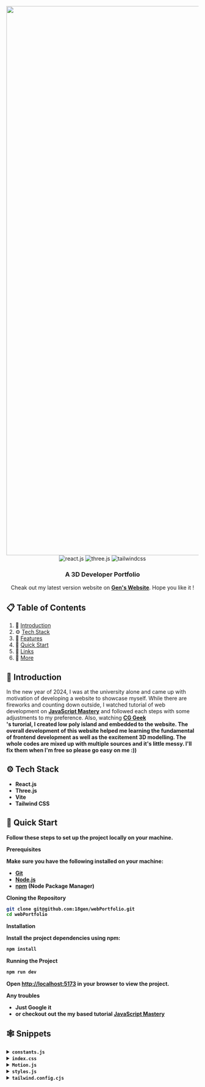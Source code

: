 <div align="center">
  <br />
    <a href="https://youtu.be/0fYi8SGA20k?feature=shared" target="_blank">
      <img width="1439" alt="Screenshot 2024-02-02 at 3 01 48 PM" src="https://github.com/18gen/webPortfolio/assets/133405903/d9952f1e-8808-46ca-84ea-20fa677f9e4d">
    </a>
  <br />

  <div>
    <img src="https://img.shields.io/badge/-React_JS-black?style=for-the-badge&logoColor=white&logo=react&color=61DAFB" alt="react.js" />
    <img src="https://img.shields.io/badge/-Three_JS-black?style=for-the-badge&logoColor=white&logo=threedotjs&color=000000" alt="three.js" />
    <img src="https://img.shields.io/badge/-Tailwind_CSS-black?style=for-the-badge&logoColor=white&logo=tailwindcss&color=06B6D4" alt="tailwindcss" />
  </div>

  <h3 align="center">A 3D Developer Portfolio</h3>

   <div align="center">
     Cheak out my latest version website on <a href="https://www.genichihashi.me" target="_blank"><b>Gen's Website</b></a>. Hope you like it !
    </div>
</div>

## 📋 <a name="table">Table of Contents</a>

1. 🤖 [Introduction](#introduction)
2. ⚙️ [Tech Stack](#tech-stack)
3. 🔋 [Features](#features)
4. 🤸 [Quick Start](#quick-start)
6. 🔗 [Links](#links)
7. 🚀 [More](#more)

## <a name="introduction">🤖 Introduction</a>

In the new year of 2024, I was at the university alone and came up with motivation of developing a website to showcase myself. While there are fireworks and counting down outside, I watched tutorial of web development on <a href="https://www.youtube.com/@javascriptmastery/videos" target="_blank"><b>JavaScript Mastery</b></a> and followed each steps with some adjustments to my preference. Also, watching <a href="https://www.youtube.com/watch?v=0lj643VmTsg&list=LL&index=25"><b>CG Geek</br></a>'s turorial, I created low poly island and embedded to the website. The overall development of this website helped me learning the fundamental of frontend development as well as the excitement 3D modelling. The whole codes are mixed up with multiple sources and it's little messy. I'll fix them when I'm free so please go easy on me :))

## <a name="tech-stack">⚙️ Tech Stack</a>

- React.js
- Three.js
- Vite
- Tailwind CSS

## <a name="quick-start">🤸 Quick Start</a>

Follow these steps to set up the project locally on your machine.

**Prerequisites**

Make sure you have the following installed on your machine:

- [Git](https://git-scm.com/)
- [Node.js](https://nodejs.org/en)
- [npm](https://www.npmjs.com/) (Node Package Manager)

**Cloning the Repository**

```bash
git clone git@github.com:18gen/webPortfolio.git
cd webPortfolio
```

**Installation**

Install the project dependencies using npm:

```bash
npm install
```

**Running the Project**

```bash
npm run dev
```

Open [http://localhost:5173](http://localhost:5173) in your browser to view the project.

**Any troubles**

- Just Google it
- or checkout out the my based tutorial <a href="https://www.youtube.com/watch?v=0fYi8SGA20k&list=LL&index=33" target="_blank"><b>JavaScript Mastery</b>

## <a name="snippets">🕸️ Snippets</a>

<details>
<summary><code>constants.js</code></summary>

```javascript
import {
  javascript,
  html,
  css,
  C,
  C2,
  canva,
  blender,
  java,
  drRacket,
  python,
  fusion360,
  reactjs,
  scketchfab,
  receiptGenerator,
  chessGame,
  memorylane,
  github2,
  youtube,
  spotify,
} from "../assets";

export const navLinks = [
  {
    id: "home",
    title: "Home",
  },
  {
    id: "about",
    title: "About",
  },
  {
    id: "tech",
    title: "Skill",
  }
  ,
  {
    id: "project",
    title: "Project",
  },
  {
    id: "resume",
    title: "Resume",
  },
];

const services = [
  {
    title: "3D  Modelling",
    text: "New skill training from 2024! Let me transform your 2D image to 3D with Blender",
    icon: scketchfab,
    link: "https://sketchfab.com/18gen",
    view: "View my SkechHub"
  },
  {
    title: "Front / Backend Developer",
    text: "Still learning a lot! \n Check out some of my latest work",
    icon: github2,
    link: "https://github.com/18gen",
    view: "View my GitHub",
  },
    // link: "https://www.karuizawa.co.jp/newspaper/topics/2020/09/post-241.php?fbclid=IwAR3Z1iJ3yvYqmD8n_R1Lf8aKPU3WTd0BOPa_LPo4_CgFbgpyTELZb5E2wYA",
  {
    title: "Story Teller",
    text: "Expressed my struggles as a teenager through a video, filmed in 2019",
    icon: youtube,
    link: "https://www.youtube.com/watch?v=aFPMyIzUWTU",
    view: "Watch my Video",
  },
  {
    title: "Melody Addict",
    text: "Where I roam, tunes follow! Join me for a J-pop jam, retro hits and coffee beats",
    icon: spotify,
    link: "https://open.spotify.com/user/31z7l5ijs2mdlx3ozkhkqajeu7gq?si=fbcabeb81a774165",
    view: "Peek my Playlist",
  },
];


const technologies = [
  {
    name: "Python",
    icon: python,
  },
  {
    name: "Java",
    icon: java,
  },
  {
    name: "JavaScript",
    icon: javascript,
  },
  {
    name: "C",
    icon: C,
  },
  {
    name: "C++",
    icon: C2,
  },
  {
    name: "HTML",
    icon: html,
  },
  {
    name: "CSS",
    icon: css,
  },
  {
    name: "React",
    icon: reactjs,
  },
  {
    name: "DrRacket",
    icon: drRacket,
  },
  {
    name: "Blender",
    icon: blender,
  },
  {
    name: "Fusion360",
    icon: fusion360,
  },
  {
    name: "Canva",
    icon: canva,
  },
];

const projects = [
  {
    name:"Y+OUR Memory Lane",
    description:
    "Crafted during UofTHack11 with a theme of Nostalgia, \n Y+Our Memory Lane uses Google Map API to showcase past and present street views from the exact same perspective. With Cohere API, it adds stories about each location's landmarks and history, enhancing the nostalgic journey. Users can also contribute personal snapshots and tales, merging 'your and our' memory lanes into a shared narrative.",
    tags: [
      {
        name: "django",
        color: "blue-text-gradient",
      },
      {
        name: "googleMap/Cohere API",
        color: "green-text-gradient",
      },
      {
        name: "html/css, React",
        color: "pink-text-gradient",
      },
    ],
    videolink: memorylane,
    source_code_link: "https://github.com/18gen/UofTHacks2024",
  },
  {
    name: "Sustainable Chef",
    description:
      "Cooking assistant website that helps reduce food waste by tracking the expiration dates of items and suggesting recipes using those ingredients. Integrating ChatGPT API for cooking instructions and DALL-E 3 for visualizing the finished dish, it transforms leftover management into a creative and sustainable culinary experience.",
    tags: [
      {
        name: "python/flask",
        color: "blue-text-gradient",
      },
      {
        name: "DALL-E3/OpenAI API",
        color: "green-text-gradient",
      },
      {
        name: "html/css",
        color: "pink-text-gradient",
      },
    ],
    videolink: receiptGenerator,
    source_code_link: "https://github.com/18gen/receipt-generator",
  },
  {
    name: "Chess Game",
    description:
      "The chess game, built exclusively with C++ for a CS246 class group project, features AI players(levels 1 to 4) and includes graphics using XQuartz. *The source code is not shareable due to academic policies",
    tags: [
      {
        name: "C++",
        color: "blue-text-gradient",
      },
      {
        name: "XQuartz",
        color: "pink-text-gradient",
      },
    ],
    videolink: chessGame,
    source_code_link: "https://github.com/18gen",
  },
];

export { services, technologies, projects };
```
</details>

<details>
<summary><code>index.css</code></summary>

```css
@import url("https://fonts.googleapis.com/css2?family=Poppins:wght@100;200;300;400;500;600;700;800;900&display=swap");

@tailwind base;
@tailwind components;
@tailwind utilities;

* {
  margin: 0;
  padding: 0;
  box-sizing: border-box;
  font-family: Helvetica;
  scroll-behavior: smooth;
  color-scheme: dark;
}

.hash-span {
  margin-top: -100px;
  padding-bottom: 100px;
  display: block;
}

.black-gradient {
  background: #000000; /* fallback for old browsers */
  background: -webkit-linear-gradient(
    to right,
    #434343,
    #000000
  ); /* Chrome 10-25, Safari 5.1-6 */
  background: linear-gradient(
    to right,
    #434343,
    #000000
  ); /* W3C, IE 10+/ Edge, Firefox 16+, Chrome 26+, Opera 12+, Safari 7+ */
}

.violet-gradient {
  background: #804dee;
  background: linear-gradient(-90deg, #804dee 0%, rgba(60, 51, 80, 0) 100%);
  background: -webkit-linear-gradient(
    -90deg,
    #804dee 0%,
    rgba(60, 51, 80, 0) 100%
  );
}

.green-pink-gradient {
  background: "#00cea8";
  background: linear-gradient(90.13deg, #00cea8 1.9%, #bf61ff 97.5%);
  background: -webkit-linear-gradient(-90.13deg, #00cea8 1.9%, #bf61ff 97.5%);
}

.orange-text-gradient {
  background: #f12711; /* fallback for old browsers */
  background: -webkit-linear-gradient(
    to top,
    #f12711,
    #f5af19
  ); /* Chrome 10-25, Safari 5.1-6 */
  background: linear-gradient(
    to top,
    #f12711,
    #f5af19
  ); /* W3C, IE 10+/ Edge, Firefox 16+, Chrome 26+, Opera 12+, Safari 7+ */
  -webkit-background-clip: text;
  -webkit-text-fill-color: transparent;
}

.green-text-gradient {
  background: #11998e; /* fallback for old browsers */
  background: -webkit-linear-gradient(
    to top,
    #11998e,
    #38ef7d
  ); /* Chrome 10-25, Safari 5.1-6 */
  background: linear-gradient(
    to top,
    #11998e,
    #38ef7d
  ); /* W3C, IE 10+/ Edge, Firefox 16+, Chrome 26+, Opera 12+, Safari 7+ */
  -webkit-background-clip: text;
  -webkit-text-fill-color: transparent;
}

.blue-text-gradient {
  /* background: -webkit-linear-gradient(#eee, #333); */
  background: #56ccf2; /* fallback for old browsers */
  background: -webkit-linear-gradient(
    to top,
    #2f80ed,
    #56ccf2
  ); /* Chrome 10-25, Safari 5.1-6 */
  background: linear-gradient(
    to top,
    #2f80ed,
    #56ccf2
  ); /* W3C, IE 10+/ Edge, Firefox 16+, Chrome 26+, Opera 12+, Safari 7+ */
  -webkit-background-clip: text;
  -webkit-text-fill-color: transparent;
}

.pink-text-gradient {
  background: #ec008c; /* fallback for old browsers */
  background: -webkit-linear-gradient(
    to top,
    #ec008c,
    #fc6767
  ); /* Chrome 10-25, Safari 5.1-6 */
  background: linear-gradient(
    to top,
    #ec008c,
    #fc6767
  ); /* W3C, IE 10+/ Edge, Firefox 16+, Chrome 26+, Opera 12+, Safari 7+ */
  -webkit-background-clip: text;
  -webkit-text-fill-color: transparent;
}

/* canvas- styles */
.canvas-loader {
  font-size: 10px;
  width: 1em;
  height: 1em;
  border-radius: 50%;
  position: relative;
  text-indent: -9999em;
  animation: mulShdSpin 1.1s infinite ease;
  transform: translateZ(0);
}

/* selfie image */
.circular-image {
  width: 130px; /* or any size you want */
  height: 130px; /* should be the same as width to maintain aspect ratio */
  border-radius: 20%; /* this makes the image circular */
  object-fit: cover; /* this ensures the image covers the area without stretching */
}

/* vanish scrollbar */
.no-scrollbar::-webkit-scrollbar {
  display: none;
}

.no-scrollbar {
  -ms-overflow-style: none;  /* for Internet Explorer, Edge */
  scrollbar-width: none;  /* for Firefox */
}

/* Default size for larger screens */
.ball-container {
  width: 7rem;
  height: 7rem;
}

/* Mobile screen sizes */
@media only screen and (max-width: 767px) {
  .ball-container {
    width: 4rem; /* smaller size for mobile */
    height: 4rem;
  }
  .circular-image {
    width: 110px;
    height: 110px;
  }
}
@media only screen and (max-width: 400px) {
  .ball-container {
    width: 3.8rem; /* smaller size for mobile */
    height: 3.8rem;
  }
}

@media only screen and (max-width: 360px) {
  .ball-container {
    width: 3.5rem; /* smaller size for mobile */
    height: 3.5rem;
  }
}

/* button */
.button {
  display: inline-block;
  padding: 10px 20px;
  background-color: #040817;
  color: #fff;
  border-radius: 30px;
  border: 1px solid #ffffff;
  text-align: center;
  text-decoration: none;
  margin-top: 10px; /* Adjust as needed */
  transition: background-color 0.3s, color 0.3s;
}

.button:hover {
  background-color: #ffffff;
  color: #000000;
}

.resume-container {
  display: flex;
  flex-direction: column;
  align-items: center;
  gap: 5px; /* Adjust the space between elements as needed */
}

.subtitle-container {
  width: 100%;
  text-align: center; /* Center the subtitle on mobile */
}

.subtitle {
  font-size: 1.5em; /* Adjust the font size as needed */
  margin: 20px 0; /* Space above and below the subtitle */
  color: white; /* Color of the subtitle text */
}

.resume-preview {
  position: relative;
  width: 100%; /* Full width on mobile */
  cursor: pointer;
  display: flex;
  flex-direction: column;
  align-items: center;
  margin-bottom: 20px;
}

/* Media query for larger screens */
@media (min-width: 768px) {
  .resume-container {
    flex-direction: row;
    justify-content: space-evenly;
  }
  .subtitle-container {
    width: calc(50% - 40px); /* Half the container width minus any margins */
    text-align: left; /* Align the subtitle to the left on desktop */
  }
  .resume-preview {
    /* Keep the same width as the subtitle container */
    width: calc(100% - 40px);
  }
}


.label {
  margin-top: 10px; /* Space between label and image */
  color: white;
  font-size: 1em;
  /* Add any additional styling you want for the label text here */
}

.resume-preview img {
  width: 100%; /* Make image width responsive to the container */
  height: auto; /* Maintain aspect ratio */
  object-fit: contain;
  transition: filter 0.5s ease;
}

.button.open-pdf-button {
  height: 54px;
  width: 200px;
  position: absolute;
  top: 50%;
  left: 50%;
  transform: translate(-50%, -50%);
}

.darken {
  filter: brightness(50%);
}

/* Additional styling for the footer */
.footer-text {
  padding-top: 1.5rem;
  font-size: 1.5rem; /* Larger text size */
  margin-bottom: 1rem; /* Space below the text */
  font-weight: bold; /* Optional: makes the text bold */
}

.social-links-container {
  display: flex;
  justify-content: center; /* Center the links container */
  flex-wrap: wrap; /* Allows icons to wrap on smaller screens */
  gap: 1.5rem; /* Increase the space between icons */
  padding-top: 1rem;
  padding-bottom: 1rem;
}

.social-icon {
  height: 40px; /* Adjust the size as needed */
  width: auto;
  vertical-align: middle; /* This will align the icons with any inline elements like text */
  /* If you want the icons to be larger on larger screens, you can add a media query */
}

/* Media query for larger screens */
@media (min-width: 768px) {
  .social-links-container {
  gap: 2rem;
  }
  .footer-text {
    font-size: 2rem;
  
  }
  .social-icon {
    height: 50px; /* Larger icons on larger screens */
  }
  
}

@keyframes mulShdSpin {
  0%,
  100% {
    box-shadow: 0em -2.6em 0em 0em #ffffff,
      1.8em -1.8em 0 0em rgba(255, 255, 255, 0.2),
      2.5em 0em 0 0em rgba(255, 255, 255, 0.2),
      1.75em 1.75em 0 0em rgba(255, 255, 255, 0.2),
      0em 2.5em 0 0em rgba(255, 255, 255, 0.2),
      -1.8em 1.8em 0 0em rgba(255, 255, 255, 0.2),
      -2.6em 0em 0 0em rgba(255, 255, 255, 0.5),
      -1.8em -1.8em 0 0em rgba(255, 255, 255, 0.7);
  }
  12.5% {
    box-shadow: 0em -2.6em 0em 0em rgba(255, 255, 255, 0.7),
      1.8em -1.8em 0 0em #ffffff, 2.5em 0em 0 0em rgba(255, 255, 255, 0.2),
      1.75em 1.75em 0 0em rgba(255, 255, 255, 0.2),
      0em 2.5em 0 0em rgba(255, 255, 255, 0.2),
      -1.8em 1.8em 0 0em rgba(255, 255, 255, 0.2),
      -2.6em 0em 0 0em rgba(255, 255, 255, 0.2),
      -1.8em -1.8em 0 0em rgba(255, 255, 255, 0.5);
  }
  25% {
    box-shadow: 0em -2.6em 0em 0em rgba(255, 255, 255, 0.5),
      1.8em -1.8em 0 0em rgba(255, 255, 255, 0.7), 2.5em 0em 0 0em #ffffff,
      1.75em 1.75em 0 0em rgba(255, 255, 255, 0.2),
      0em 2.5em 0 0em rgba(255, 255, 255, 0.2),
      -1.8em 1.8em 0 0em rgba(255, 255, 255, 0.2),
      -2.6em 0em 0 0em rgba(255, 255, 255, 0.2),
      -1.8em -1.8em 0 0em rgba(255, 255, 255, 0.2);
  }
  37.5% {
    box-shadow: 0em -2.6em 0em 0em rgba(255, 255, 255, 0.2),
      1.8em -1.8em 0 0em rgba(255, 255, 255, 0.5),
      2.5em 0em 0 0em rgba(255, 255, 255, 0.7), 1.75em 1.75em 0 0em #ffffff,
      0em 2.5em 0 0em rgba(255, 255, 255, 0.2),
      -1.8em 1.8em 0 0em rgba(255, 255, 255, 0.2),
      -2.6em 0em 0 0em rgba(255, 255, 255, 0.2),
      -1.8em -1.8em 0 0em rgba(255, 255, 255, 0.2);
  }
  50% {
    box-shadow: 0em -2.6em 0em 0em rgba(255, 255, 255, 0.2),
      1.8em -1.8em 0 0em rgba(255, 255, 255, 0.2),
      2.5em 0em 0 0em rgba(255, 255, 255, 0.5),
      1.75em 1.75em 0 0em rgba(255, 255, 255, 0.7), 0em 2.5em 0 0em #ffffff,
      -1.8em 1.8em 0 0em rgba(255, 255, 255, 0.2),
      -2.6em 0em 0 0em rgba(255, 255, 255, 0.2),
      -1.8em -1.8em 0 0em rgba(255, 255, 255, 0.2);
  }
  62.5% {
    box-shadow: 0em -2.6em 0em 0em rgba(255, 255, 255, 0.2),
      1.8em -1.8em 0 0em rgba(255, 255, 255, 0.2),
      2.5em 0em 0 0em rgba(255, 255, 255, 0.2),
      1.75em 1.75em 0 0em rgba(255, 255, 255, 0.5),
      0em 2.5em 0 0em rgba(255, 255, 255, 0.7), -1.8em 1.8em 0 0em #ffffff,
      -2.6em 0em 0 0em rgba(255, 255, 255, 0.2),
      -1.8em -1.8em 0 0em rgba(255, 255, 255, 0.2);
  }
  75% {
    box-shadow: 0em -2.6em 0em 0em rgba(255, 255, 255, 0.2),
      1.8em -1.8em 0 0em rgba(255, 255, 255, 0.2),
      2.5em 0em 0 0em rgba(255, 255, 255, 0.2),
      1.75em 1.75em 0 0em rgba(255, 255, 255, 0.2),
      0em 2.5em 0 0em rgba(255, 255, 255, 0.5),
      -1.8em 1.8em 0 0em rgba(255, 255, 255, 0.7), -2.6em 0em 0 0em #ffffff,
      -1.8em -1.8em 0 0em rgba(255, 255, 255, 0.2);
  }
  87.5% {
    box-shadow: 0em -2.6em 0em 0em rgba(255, 255, 255, 0.2),
      1.8em -1.8em 0 0em rgba(255, 255, 255, 0.2),
      2.5em 0em 0 0em rgba(255, 255, 255, 0.2),
      1.75em 1.75em 0 0em rgba(255, 255, 255, 0.2),
      0em 2.5em 0 0em rgba(255, 255, 255, 0.2),
      -1.8em 1.8em 0 0em rgba(255, 255, 255, 0.5),
      -2.6em 0em 0 0em rgba(255, 255, 255, 0.7), -1.8em -1.8em 0 0em #ffffff;
  }
}

._slider {
  box-shadow: 0 10px 20px -5px #00000020;
  height: 50px;
  overflow: hidden;
  white-space: nowrap;
  position: relative;
  width: 100%;
  display: flex; /* Aligns the updates container and the scrolling text */
}

.updatesContainer {
  flex-shrink: 0; /* Prevents the container from shrinking */
  background-color: #00cea8; /* Your desired background color */
  padding: 0 1rem; /* Adjust the padding as needed */
  display: flex;
  align-items: center; /* Center the text vertically */
}

.fixedUpdate {
  color: #040817; /* Color for the "Updates" text */
}

._slideTrack {
  display: flex;
  align-items: center; /* Center the text vertically */
  animation: scrollText 20s linear infinite;
  margin-left: 1rem; /* Give some space after the fixed text */
  flex-grow: 1; /* Allows the track to take up the remaining width */
}

@keyframes scrollText {
  0% { transform: translateX(100%); }
  100% { transform: translateX(-100%); }
}

```
</details>

<details>
<summary><code>Motion.js</code></summary>

```javascript
export const textVariant = (delay) => {
  return {
    hidden: {
      y: -50,
      opacity: 0,
    },
    show: {
      y: 0,
      opacity: 1,
      transition: {
        type: "spring",
        duration: 1.25,
        delay: delay,
      },
    },
  };
};

export const fadeIn = (direction, type, delay, duration) => {
  return {
    hidden: {
      x: direction === "left" ? 100 : direction === "right" ? -100 : 0,
      y: direction === "up" ? 100 : direction === "down" ? -100 : 0,
      opacity: 0,
    },
    show: {
      x: 0,
      y: 0,
      opacity: 1,
      transition: {
        type: type,
        delay: delay,
        duration: duration,
        ease: "easeOut",
      },
    },
  };
};

export const zoomIn = (delay, duration) => {
  return {
    hidden: {
      scale: 0,
      opacity: 0,
    },
    show: {
      scale: 1,
      opacity: 1,
      transition: {
        type: "tween",
        delay: delay,
        duration: duration,
        ease: "easeOut",
      },
    },
  };
};

export const slideIn = (direction, type, delay, duration) => {
  return {
    hidden: {
      x: direction === "left" ? "-100%" : direction === "right" ? "100%" : 0,
      y: direction === "up" ? "100%" : direction === "down" ? "100%" : 0,
    },
    show: {
      x: 0,
      y: 0,
      transition: {
        type: type,
        delay: delay,
        duration: duration,
        ease: "easeOut",
      },
    },
  };
};

export const staggerContainer = (staggerChildren, delayChildren) => {
  return {
    hidden: {},
    show: {
      transition: {
        staggerChildren: staggerChildren,
        delayChildren: delayChildren || 0,
      },
    },
  };
};
```
</details>

<details>
<summary><code>styles.js</code></summary>

```javascript
const styles = {
  paddingX: "sm:px-16 px-6",
  paddingY: "sm:py-16 py-6",
  padding: "sm:px-16 px-6 sm:py-16 py-10",

  heroHeadText:
    "font-black text-white lg:text-[80px] sm:text-[60px] xs:text-[50px] text-[40px] lg:leading-[98px] mt-2",
  heroSubText:
    "text-[#dfd9ff] font-medium lg:text-[30px] sm:text-[26px] xs:text-[20px] text-[16px] lg:leading-[40px]",

  sectionHeadText:
    "text-white font-black md:text-[60px] sm:text-[50px] xs:text-[40px] text-[30px]",
  sectionSubText:
    "sm:text-[18px] text-[14px] text-secondary uppercase tracking-wider",
};

export { styles };
```

</details>

<details>
<summary><code>tailwind.config.cjs</code></summary>

```javascript
/** @type {import('tailwindcss').Config} */
module.exports = {
  content: ["./src/**/*.{js,jsx}"],
  mode: "jit",
  theme: {
    extend: {
      colors: {
        primary: "#050816",
        secondary: "#aaa6c3",
        tertiary: "#151030",
        "black-100": "#100d25",
        "black-200": "#090325",
        "white-100": "#f3f3f3",
      },
      boxShadow: {
        card: "0px 35px 120px -15px #211e35",
      },
      screens: {
        xs: "450px",
      },
      backgroundImage: {
        "hero-pattern": "url('/src/assets/herobg.png')",
      },
    },
  },
  plugins: [],
};
```

</details>
